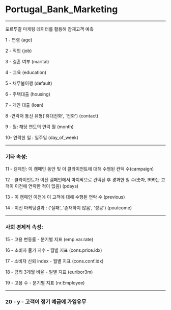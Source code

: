 # Portugal_Bank_Marketing
---
포르투갈 마케팅 데이터를 활용해 잠재고객 예측

1 - 연령 (age)  

2 - 직업 (job)  

3 - 결혼 여부 (marital)  

4 - 교육 (education)  

5 - 채무불이행 (default)   

6 - 주택대출 (housing)   

7 - 개인 대출 (loan)   

8 -연락처 통신 유형('휴대전화', '전화') (contact)   

9 - 월: 해당 연도의 연락 월 (month)   

10- 연락한 일 : 일주일 (day_of_week)   

---
### 기타 속성:  

11 - 캠페인: 이 캠페인 동안 및 이 클라이언트에 대해 수행된 컨택 수(campaign)  

12 - 클라이언트가 이전 캠페인에서 마지막으로 컨택된 후 경과한 일 수(숫자, 999는 고객이 이전에 연락한 적이 없음) (pdays)   

13 - 이 캠페인 이전에 이 고객에 대해 수행된 연락 수 (previous)   

14 - 이전 마케팅결과 : ('실패', '존재하지 않음', '성공') (poutcome)   

---

### 사회 경제적 속성:  

15 - 고용 변동률 - 분기별 지표 (emp.var.rate)   

16 - 소비자 물가 지수 - 월별 지표 (cons.price.idx)  

17 - 소비자 신뢰 index - 월별 지표 (cons.conf.idx)  

18 - 금리 3개월 비율 - 일별 지표 (euribor3m)  

19 - 고용 수 - 분기별 지표  (nr.Employee)  

---  

### 20 - y - 고객이 정기 예금에 가입유무  
